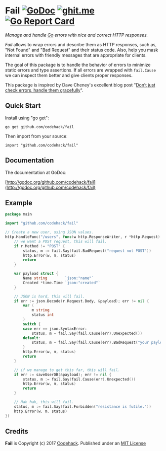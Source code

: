 # Fail [![GoDoc](https://godoc.org/github.com/codehack/fail?status.svg)](https://godoc.org/github.com/codehack/fail) [![ghit.me](https://ghit.me/badge.svg?repo=codehack/fail)](https://ghit.me/repo/codehack/fail) [![Go Report Card](https://goreportcard.com/badge/github.com/codehack/fail)](https://goreportcard.com/report/github.com/codehack/fail)

*Manage and handle [Go](http://golang.org) errors with nice and correct HTTP responses.*

*Fail* allows to wrap errors and describe them as HTTP responses, such as, "Not Found" and "Bad Request" and their status code. Also, help you mask internal errors with friendly messages that are appropriate for clients.

The goal of this package is to handle the behavior of errors to minimize static errors and type assertions. If all errors are wrapped with ``fail.Cause`` we can inspect them better and give clients proper responses.

This package is inspired by Dave Cheney's excellent blog post "[Don’t just check errors, handle them gracefully](https://dave.cheney.net/2016/04/27/dont-just-check-errors-handle-them-gracefully)".

## Quick Start

Install using "go get":

	go get github.com/codehack/fail

Then import from your source:

	import "github.com/codehack/fail"

## Documentation

The documentation at GoDoc:

[http://godoc.org/github.com/codehack/fail](http://godoc.org/github.com/codehack/fail)

## Example

```go
package main

import "github.com/codehack/fail"

// Create a new user, using JSON values.
http.HandleFunc("/users", func(w http.ResponseWriter, r *http.Request) {
	// we want a POST request, this will fail.
	if r.Method != "POST" {
		status, m := fail.Say(fail.BadRequest("request not POST"))
		http.Error(w, m, status)
		return
	}

	var payload struct {
		Name string        `json:"name"`
		Created *time.Time `json:"created"`
	}

	// JSON is hard, this will fail.
	if err := json.Decode(r.Request.Body, &payload); err != nil {
		var (
			m string
			status int
		)
		switch {
		case err == json.SyntaxError:
			status, m = fail.Say(fail.Cause(err).Unexpected())
		default:
			status, m = fail.Say(fail.Cause(err).BadRequest("your payload is terrible"))
		}
		http.Error(w, m, status)
		return
	}

	// if we manage to get this far, this will fail.
	if err := saveUserDB(&payload); err != nil {
		status, m := fail.Say(fail.Cause(err).Unexpected())
		http.Error(w, m, status)
		return
	}

	// Hah hah, this will fail.
	status, m := fail.Say(fail.Forbidden("resistance is futile."))
	http.Error(w, m, status)
})
```

## Credits

**Fail** is Copyright (c) 2017 [Codehack](http://codehack.com).
Published under an [MIT License](https://raw.githubusercontent.com/codehack/fail/master/LICENSE)


